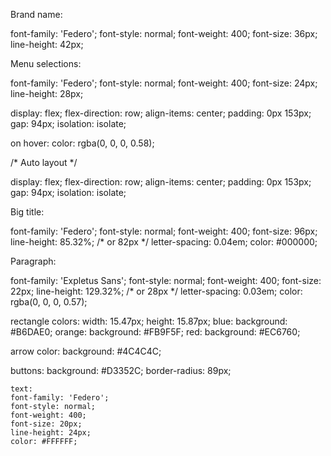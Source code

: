 
Brand name: 

font-family: 'Federo';
font-style: normal;
font-weight: 400;
font-size: 36px;
line-height: 42px;

Menu selections:

font-family: 'Federo';
font-style: normal;
font-weight: 400;
font-size: 24px;
line-height: 28px; 

display: flex;
flex-direction: row;
align-items: center;
padding: 0px 153px;
gap: 94px;
isolation: isolate;


on  hover: 
color: rgba(0, 0, 0, 0.58); 

/* Auto layout */

display: flex;
flex-direction: row;
align-items: center;
padding: 0px 153px;
gap: 94px;
isolation: isolate;

Big title: 

font-family: 'Federo';
font-style: normal;
font-weight: 400;
font-size: 96px;
line-height: 85.32%;
/* or 82px */
letter-spacing: 0.04em;
color: #000000;

Paragraph:

font-family: 'Expletus Sans';
font-style: normal;
font-weight: 400;
font-size: 22px;
line-height: 129.32%;
/* or 28px */
letter-spacing: 0.03em;
color: rgba(0, 0, 0, 0.57); 

rectangle colors: 
width: 15.47px;
height: 15.87px;
blue: background: #B6DAE0;
orange: background: #FB9F5F;
red: background: #EC6760;

arrow color:
background: #4C4C4C;

buttons: 
background: #D3352C;
border-radius: 89px;

    text: 
    font-family: 'Federo';
    font-style: normal;
    font-weight: 400;
    font-size: 20px;
    line-height: 24px;
    color: #FFFFFF;
